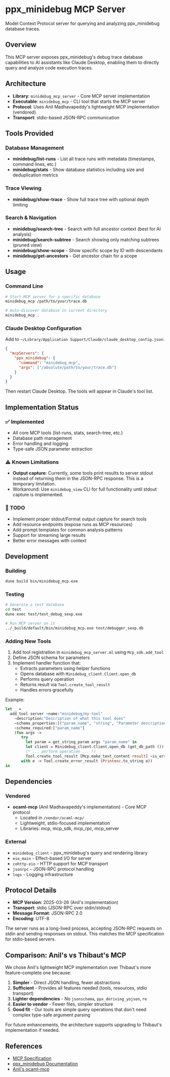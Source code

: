 # ppx_minidebug MCP Server

Model Context Protocol server for querying and analyzing ppx_minidebug database traces.

## Overview

This MCP server exposes ppx_minidebug's debug trace database capabilities to AI assistants like Claude Desktop, enabling them to directly query and analyze code execution traces.

## Architecture

- **Library**: `minidebug_mcp_server` - Core MCP server implementation
- **Executable**: `minidebug_mcp` - CLI tool that starts the MCP server
- **Protocol**: Uses Anil Madhavapeddy's lightweight MCP implementation (vendored)
- **Transport**: stdio-based JSON-RPC communication

## Tools Provided

### Database Management
- **minidebug/list-runs** - List all trace runs with metadata (timestamps, command lines, etc.)
- **minidebug/stats** - Show database statistics including size and deduplication metrics

### Trace Viewing
- **minidebug/show-trace** - Show full trace tree with optional depth limiting

### Search & Navigation
- **minidebug/search-tree** - Search with full ancestor context (best for AI analysis)
- **minidebug/search-subtree** - Search showing only matching subtrees (pruned view)
- **minidebug/show-scope** - Show specific scope by ID with descendants
- **minidebug/get-ancestors** - Get ancestor chain for a scope

## Usage

### Command Line
```bash
# Start MCP server for a specific database
minidebug_mcp /path/to/your/trace.db

# Auto-discover database in current directory
minidebug_mcp .
```

### Claude Desktop Configuration

Add to `~/Library/Application Support/Claude/claude_desktop_config.json`:

```json
{
  "mcpServers": {
    "ppx_minidebug": {
      "command": "minidebug_mcp",
      "args": ["/absolute/path/to/your/trace.db"]
    }
  }
}
```

Then restart Claude Desktop. The tools will appear in Claude's tool list.

## Implementation Status

### ✅ Implemented
- All core MCP tools (list-runs, stats, search-tree, etc.)
- Database path management
- Error handling and logging
- Type-safe JSON parameter extraction

### ⚠️ Known Limitations
- **Output capture**: Currently, some tools print results to server stdout instead of returning them in the JSON-RPC response. This is a temporary limitation.
- Workaround: Use `minidebug_view` CLI for full functionality until stdout capture is implemented.

### 🚧 TODO
- Implement proper stdout/Format output capture for search tools
- Add resource endpoints (expose runs as MCP resources)
- Add prompt templates for common analysis patterns
- Support for streaming large results
- Better error messages with context

## Development

### Building
```bash
dune build bin/minidebug_mcp.exe
```

### Testing
```bash
# Generate a test database
cd test
dune exec test/test_debug_sexp.exe

# Run MCP server on it
../_build/default/bin/minidebug_mcp.exe test/debugger_sexp.db
```

### Adding New Tools

1. Add tool registration in `minidebug_mcp_server.ml` using `Mcp_sdk.add_tool`
2. Define JSON schema for parameters
3. Implement handler function that:
   - Extracts parameters using helper functions
   - Opens database with `Minidebug_client.Client.open_db`
   - Performs query operation
   - Returns result via `Tool.create_tool_result`
   - Handles errors gracefully

Example:
```ocaml
let _ =
  add_tool server ~name:"minidebug/my-tool"
    ~description:"Description of what this tool does"
    ~schema_properties:[("param_name", "string", "Parameter description")]
    ~schema_required:["param_name"]
    (fun args ->
       try
         let param = get_string_param args "param_name" in
         let client = Minidebug_client.Client.open_db (get_db_path ()) in
         (* ... perform operation ... *)
         Tool.create_tool_result [Mcp.make_text_content result] ~is_error:false
       with e -> Tool.create_error_result (Printexc.to_string e))
in
```

## Dependencies

### Vendored
- **ocaml-mcp** (Anil Madhavapeddy's implementation) - Core MCP protocol
  - Located in `/vendor/ocaml-mcp/`
  - Lightweight, stdio-focused implementation
  - Libraries: mcp, mcp_sdk, mcp_rpc, mcp_server

### External
- `minidebug_client` - ppx_minidebug's query and rendering library
- `eio_main` - Effect-based I/O for server
- `cohttp-eio` - HTTP support for MCP transport
- `jsonrpc` - JSON-RPC protocol handling
- `logs` - Logging infrastructure

## Protocol Details

- **MCP Version**: 2025-03-26 (Anil's implementation)
- **Transport**: stdio (JSON-RPC over stdin/stdout)
- **Message Format**: JSON-RPC 2.0
- **Encoding**: UTF-8

The server runs as a long-lived process, accepting JSON-RPC requests on stdin and sending responses on stdout. This matches the MCP specification for stdio-based servers.

## Comparison: Anil's vs Thibaut's MCP

We chose Anil's lightweight MCP implementation over Thibaut's more feature-complete one because:

1. **Simpler** - Direct JSON handling, fewer abstractions
2. **Sufficient** - Provides all features needed (tools, resources, stdio transport)
3. **Lighter dependencies** - No `jsonschema`, `ppx_deriving_yojson`, `re`
4. **Easier to vendor** - Fewer files, simpler structure
5. **Good fit** - Our tools are simple query operations that don't need complex type-safe argument parsing

For future enhancements, the architecture supports upgrading to Thibaut's implementation if needed.

## References

- [MCP Specification](https://modelcontextprotocol.io)
- [ppx_minidebug Documentation](https://lukstafi.github.io/ppx_minidebug)
- [Anil's ocaml-mcp](https://github.com/avsm/ocaml-mcp)

